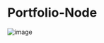 # Portfolio-Node
![image](https://github.com/angelinakoloska/Portfolio-Node/assets/74609669/a9f7b059-419b-4d8e-b027-86cfe6a57408)
